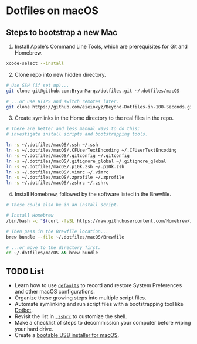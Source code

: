 # Dotfiles on macOS

## Steps to bootstrap a new Mac

1. Install Apple's Command Line Tools, which are prerequisites for Git and Homebrew.

```zsh
xcode-select --install
```


2. Clone repo into new hidden directory.

```zsh
# Use SSH (if set up)...
git clone git@github.com:BryanMarqz/dotfiles.git ~/.dotfiles/macOS

# ...or use HTTPS and switch remotes later.
git clone https://github.com/eieioxyz/Beyond-Dotfiles-in-100-Seconds.git ~/.dotfiles/macOS
```


3. Create symlinks in the Home directory to the real files in the repo.

```zsh
# There are better and less manual ways to do this;
# investigate install scripts and bootstrapping tools.

ln -s ~/.dotfiles/macOS/.ssh ~/.ssh
ln -s ~/.dotfiles/macOS/.CFUserTextEncoding ~/.CFUserTextEncoding
ln -s ~/.dotfiles/macOS/.gitconfig ~/.gitconfig
ln -s ~/.dotfiles/macOS/.gitignore_global ~/.gitignore_global
ln -s ~/.dotfiles/macOS/.p10k.zsh ~/.p10k.zsh
ln -s ~/.dotfiles/macOS/.vimrc ~/.vimrc
ln -s ~/.dotfiles/macOS/.zprofile ~/.zprofile
ln -s ~/.dotfiles/macOS/.zshrc ~/.zshrc
```


4. Install Homebrew, followed by the software listed in the Brewfile.

```zsh
# These could also be in an install script.

# Install Homebrew
/bin/bash -c "$(curl -fsSL https://raw.githubusercontent.com/Homebrew/install/HEAD/install.sh)"

# Then pass in the Brewfile location...
brew bundle --file ~/.dotfiles/macOS/Brewfile

# ...or move to the directory first.
cd ~/.dotfiles/macOS && brew bundle
```


## TODO List

- Learn how to use [`defaults`](https://macos-defaults.com/#%F0%9F%99%8B-what-s-a-defaults-command) to record and restore System Preferences and other macOS configurations.
- Organize these growing steps into multiple script files.
- Automate symlinking and run script files with a bootstrapping tool like [Dotbot](https://github.com/anishathalye/dotbot).
- Revisit the list in [`.zshrc`](.zshrc) to customize the shell.
- Make a checklist of steps to decommission your computer before wiping your hard drive.
- Create a [bootable USB installer for macOS](https://support.apple.com/en-us/HT201372).
